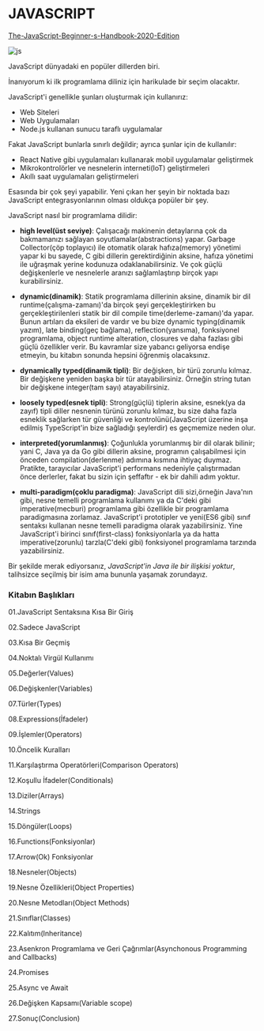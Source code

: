 # JAVASCRIPT <br/>
[The-JavaScript-Beginner-s-Handbook-2020-Edition](https://www.freecodecamp.org/news/the-complete-javascript-handbook-f26b2c71719c/#alittlebitofhistory)


![js](https://user-images.githubusercontent.com/51059267/85326923-bb80c180-b4d6-11ea-814d-a6cafdd4a6b7.png)

JavaScript dünyadaki en popüler dillerden biri.

İnanıyorum ki ilk programlama diliniz için harikulade bir seçim olacaktır.

JavaScript'i genellikle şunları oluşturmak için kullanırız:

- Web Siteleri
- Web Uygulamaları
- Node.js kullanan sunucu taraflı uygulamalar

Fakat JavaScript bunlarla sınırlı değildir; ayrıca şunlar için de kullanılır:

- React Native gibi uygulamaları kullanarak mobil uygulamalar geliştirmek
- Mikrokontrolörler ve nesnelerin interneti(IoT) geliştirmeleri
- Akıllı saat uygulamaları geliştirmeleri

Esasında bir çok şeyi yapabilir. Yeni çıkan her şeyin bir noktada bazı JavaScript entegrasyonlarının olması oldukça popüler bir şey.

JavaScript nasıl bir programlama dilidir:

- **high level(üst seviye)**: Çalışacağı makinenin detaylarına çok da bakmamanızı sağlayan soyutlamalar(abstractions) yapar. Garbage Collector(çöp toplayıcı) ile otomatik olarak hafıza(memory) yönetimi yapar ki bu sayede, C gibi dillerin gerektirdiğinin aksine, hafıza yönetimi ile uğraşmak yerine kodunuza odaklanabilirsiniz. Ve çok güçlü değişkenlerle ve nesnelerle aranızı sağlamlaştırıp  birçok yapı kurabilirsiniz.

- **dynamic(dinamik)**: Statik programlama dillerinin aksine, dinamik bir dil runtime(çalışma-zamanı)'da birçok şeyi gerçekleştirirken bu gerçekleştirilenleri statik bir dil compile time(derleme-zamanı)'da yapar. Bunun artıları da eksileri de vardır ve bu bize dynamic typing(dinamik yazım), late binding(geç bağlama), reflection(yansıma), fonksiyonel programlama, object runtime alteration, closures ve daha fazlası gibi güçlü özellikler verir. Bu kavramlar size yabancı geliyorsa endişe etmeyin, bu kitabın sonunda hepsini öğrenmiş olacaksınız.

- **dynamically typed(dinamik tipli)**: Bir değişken, bir türü zorunlu kılmaz. Bir değişkene yeniden başka bir tür atayabilirsiniz. Örneğin string tutan bir değişkene integer(tam sayı) atayabilirsiniz.

- **loosely typed(esnek tipli)**: Strong(güçlü) tiplerin aksine, esnek(ya da zayıf) tipli diller nesnenin türünü zorunlu kılmaz, bu size daha fazla esneklik sağlarken tür güvenliği ve kontrolünü(JavaScript üzerine inşa edilmiş TypeScript'in bize sağladığı şeylerdir) es geçmemize neden olur.   

- **interpreted(yorumlanmış)**: Çoğunlukla yorumlanmış bir dil olarak bilinir; yani C, Java ya da Go gibi dillerin aksine, programın çalışabilmesi için önceden compilation(derlenme) adımına kısmına ihtiyaç duymaz. Pratikte, tarayıcılar JavaScript'i performans nedeniyle çalıştırmadan önce derlerler, fakat bu sizin için şeffaftır - ek bir dahili adım yoktur.

- **multi-paradigm(çoklu paradigma)**: JavaScript dili sizi,örneğin Java'nın gibi, nesne temelli programlama kullanımı ya da C'deki gibi imperative(mecburi) programlama gibi özellikle bir programlama paradigmasına zorlamaz. JavaScript'i prototipler ve yeni(ES6 gibi) sınıf sentaksı kullanan nesne temelli paradigma olarak yazabilirsiniz. Yine JavaScript'i birinci sınıf(first-class) fonksiyonlarla ya da hatta imperative(zorunlu) tarzla(C'deki gibi) fonksiyonel programlama tarzında yazabilirsiniz.

Bir şekilde merak ediyorsanız, *JavaScript'in Java ile bir ilişkisi yoktur*, talihsizce seçilmiş bir isim ama bununla yaşamak zorundayız.

### Kitabın Başlıkları

01.JavaScript Sentaksına Kısa Bir Giriş

02.Sadece JavaScript

03.Kısa Bir Geçmiş

04.Noktalı Virgül Kullanımı

05.Değerler(Values)

06.Değişkenler(Variables)

07.Türler(Types)

08.Expressions(İfadeler)

09.İşlemler(Operators)

10.Öncelik Kuralları

11.Karşılaştırma Operatörleri(Comparison Operators)

12.Koşullu İfadeler(Conditionals)

13.Diziler(Arrays)

14.Strings

15.Döngüler(Loops)

16.Functions(Fonksiyonlar)

17.Arrow(Ok) Fonksiyonlar

18.Nesneler(Objects)

19.Nesne Özellikleri(Object Properties)

20.Nesne Metodları(Object Methods)

21.Sınıflar(Classes)

22.Kalıtım(Inheritance)

23.Asenkron Programlama ve Geri Çağrımlar(Asynchonous Programming and Callbacks)

24.Promises

25.Async ve Await

26.Değişken Kapsamı(Variable scope)

27.Sonuç(Conclusion)
